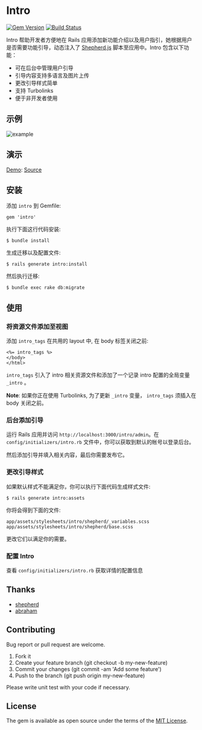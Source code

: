 # Intro

[![Gem Version](https://badge.fury.io/rb/intro.svg)](https://badge.fury.io/rb/intro)
[![Build Status](https://travis-ci.org/jinhucheung/intro.svg?branch=master)](https://travis-ci.org/jinhucheung/intro)

Intro 帮助开发者方便地在 Rails 应用添加新功能介绍以及用户指引，她根据用户是否需要功能引导，动态注入了 [Shepherd.js](https://github.com/shipshapecode/shepherd) 脚本至应用中。Intro 包含以下功能：

+ 可在后台中管理用户引导
+ 引导内容支持多语言及图片上传
+ 更改引导样式简单
+ 支持 Turbolinks
+ 便于非开发者使用

## 示例

![example](https://user-images.githubusercontent.com/19590194/64253419-dbe38d80-cf4f-11e9-9aab-b1e6058990ab.png)

## 演示

[Demo](https://intro-demo.herokuapp.com/): [Source](https://github.com/jinhucheung/intro-demo)

## 安装

添加 `intro` 到 Gemfile:

```
gem 'intro'
```

执行下面这行代码安装:

```
$ bundle install
```

生成迁移以及配置文件:

```
$ rails generate intro:install
```

然后执行迁移:

```
$ bundle exec rake db:migrate
```

## 使用

### 将资源文件添加至视图

添加 `intro_tags` 在共用的 layout 中, 在 body 标签关闭之前:

```
<%= intro_tags %>
</body>
</html>
```

`intro_tags` 引入了 intro 相关资源文件和添加了一个记录 intro 配置的全局变量 `_intro` 。

**Note**: 如果你正在使用 Turbolinks, 为了更新 `_intro` 变量， `intro_tags` 须插入在 body 关闭之前。

### 后台添加引导

运行 Rails 应用并访问 `http://localhost:3000/intro/admin`。在 `config/initializers/intro.rb` 文件中，你可以获取到默认的帐号以登录后台。

然后添加引导并填入相关内容，最后你需要发布它。

### 更改引导样式

如果默认样式不能满足你，你可以执行下面代码生成样式文件:

```
$ rails generate intro:assets
```

你将会得到下面的文件:

```
app/assets/stylesheets/intro/shepherd/_variables.scss
app/assets/stylesheets/intro/shepherd/base.scss
```

更改它们以满足你的需要。

### 配置 Intro

查看 `config/initializers/intro.rb` 获取详情的配置信息

## Thanks

+ [shepherd](https://github.com/shipshapecode/shepherd)
+ [abraham](https://github.com/actmd/abraham)

## Contributing

Bug report or pull request are welcome.

1. Fork it
2. Create your feature branch (git checkout -b my-new-feature)
3. Commit your changes (git commit -am 'Add some feature')
4. Push to the branch (git push origin my-new-feature)

Please write unit test with your code if necessary.

## License

The gem is available as open source under the terms of the [MIT License](MIT-LICENSE).